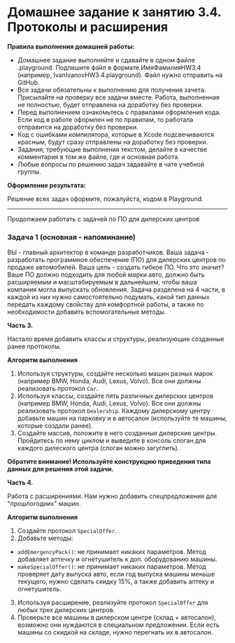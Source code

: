 # Домашнее задание к занятию 3.4. Протоколы и расширения

**Правила выполнения домашней работы:**

*	Домашнее задание выполняйте и сдавайте в одном файле .playground. Подпишите файл в формате ИмяФамилияHW3.4 (например, IvanIvanovHW3.4.playground). Файл нужно отправить на GitHub.
*	Все задачи обязательны к выполнению для получения зачета. Присылайте на проверку все задачи вместе. Работа, выполненная не полностью, будет отправлена на доработку без проверки.
*	Перед выполнением ознакомьтесь с правилами оформления кода. Если код в работе оформлен не по правилам, то работала отправится на доработку без проверки.
*	Код с ошибками компилятора, которые в Xcode подсвечиваются красным, будут сразу отправлены на доработку без проверки.
*	Задания, требующие выполнения текстом, делайте в качестве комментария в том же файле, где и основная работа.
*	Любые вопросы по решению задач задавайте в чате учебной группы.

**Оформление результата:**

Решение всех задач оформите, пожалуйста, кодом в Playground.
________________________________________
Продолжаем работать с задачей по ПО для дилерских центров

### Задача 1 (основная - напоминание)

ВЫ - главный архитектор в команде разработчиков. Ваша задача - разработать программное обеспечение (ПО) для дилерских центров по продаже автомобилей. Ваша цель - создать гибкое ПО. Что это значит? Ваше ПО должно подходить для любой марки авто, должно быть расширяемым и масштабируемым в дальнейшем, чтобы ваша компания могла выпускать обновления. Задача разделена на 4 части, в каждой из них нужно самостоятельно подумать, какой тип данных передать каждому свойству для комфортной работы, а также по необходимости добавить вспомогательные методы.

**Часть 3.**

Настало время добавить классы и структуры, реализующие созданные ранее протоколы.

**Алгоритм выполнения**

1.	Используя структуры, создайте несколько машин разных марок (например BMW, Honda, Audi, Lexus, Volvo). Все они должны реализовать протокол `Car`.
2.	Используя классы, создайте пять различных дилерских центров (например BMW, Honda, Audi, Lexus, Volvo). Все они должны реализовать протокол `Dealership`. Каждому дилерскому центру добавьте машин на парковку и в автосалон (используйте те машины, которые создали ранее).
3.	Создайте массив, положите в него созданные дилерские центры. Пройдитесь по нему циклом и выведите в консоль слоган для каждого дилеского центра (слоган можно загуглить).

**Обратите внимание! Используйте конструкцию приведения типа данных для решения этой задачи.**

**Часть 4.**

Работа с расширениями. Нам нужно добавить спецпредложение для "прошлогодних" машин.

**Алгоритм выполнения**

1.	Создайте протокол `SpecialOffer`.
2.	Добавьте методы:
*	`addEmergencyPack()`: не принимает никаких параметров. Метод добавляет аптечку и огнетушитель к доп. оборудованию машины.
*	`makeSpecialOffer()`: не принимает никаких параметров. Метод проверяет дату выпуска авто, если год выпуска машины меньше текущего, нужно сделать скидку 15%, а также добавить аптеку и огнетушитель.

3.	Используя расширение, реализуйте протокол `SpecialOffer` для любых трех дилерских центров.
4.	Проверьте все машины в дилерском центре (склад + автосалон), возможно они нуждаются в специальном предложении. Если есть машины со скидкой на складе, нужно перегнать их в автосалон.

